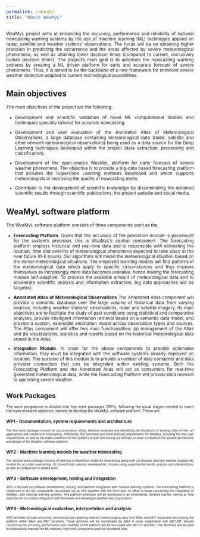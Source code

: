 ```yaml
---
permalink: /about/
title: "About WeaMyL"
---
```


<p align="justify"><small>WeaMyL project aims at enhancing the accuracy, performance and reliability of national nowcasting warning systems by the use of machine learning (ML) techniques applied on radar, satellite and weather stations’ observations. The focus will be on obtaining higher precision in predicting the occurrence and the areas affected by severe meteorological phenomena, as well as attaining lower decision times (compared to current, exclusively human decision times). The project’s main goal is to automate the nowcasting warning systems by creating a ML driven platform for early and accurate forecast of severe phenomena. Thus, it is aimed to be the backbone of a new framework for imminent severe weather detection adapted to current technological possibilities.</small></p>

## Main objectives

<small>The main objectives of the project are the following:
<ul>
<li><p align="justify">Development and scientific validation of novel ML computational models and techniques specially tailored for accurate nowcasting. <!--Unsupervised Learning (UL) models such as Principal Component Analysis, T-distributed Stochastic Neighbor Embedding, clustering, and auto-encoders are envisaged as intelligent tools for analyzing multiple data sources which may be relevant for accurate nowcasting: meteorological data (radar, satellite, weather stations’ observations) and geographical data (elevation, exposure, vegetation, hydrological features, anthropic features). Following unsupervised data analysis, both off-line and on-line Supervised Learning methods such as Convolution Neural Networks, U-Nets, Long Short Term Memory Networks, XGBoost, and Restricted Boltzmann Machines will be developed to assist meteorologists in providing precise nowcasting alerts.--></p></li>

<li> <p align="justify"> Development and user evaluation of the Annotated Atlas of Meteorological Observations, a large database containing meteorological data (radar, satellite and other relevant meteorological observations) being used as a data source for the Deep Learning techniques developed within the project (data extraction, processing and classification). <!--After project completion, the Annotated Atlas will be available for meteorological data analyses, authoring of scientific papers, personnel training and public dissemination of meteorological data. The Atlas will offer: (1) management of annotated meteorological observations (add, update, save, load, annotate and validate meteorological records) and (2) intelligent information retrieval techniques for retrieving historical information relevant for meteorologists in real-time. This includes early identification of areas prone to convection initiation based on statistical data as well as identification of convective storm patterns based on historical data. Different queries and visualizations for specific observations will be accessible and will include those provided by the unsupervised methods developed as part of O1 together with different reporting results.--></p></li>

<li><p align="justify"> Development of the open-source WeaMyL platform for early forecast of severe weather phenomena. The objective is to provide a big-data based forecasting platform that includes the Supervised Learning methods developed and which supports meteorologists in improving the quality of nowcasting alerts.</p></li>

<!--* Integration of the WeaMyL platform within the national weather warning systems of Norway and Romania. The WeaMyL platform will be integrated with the relevant software systems of the National Meteorological Services. This integration will directly facilitate the meteorologists’ activity by assisting them in the nowcasting decision process and will accelerate alert issuing procedures.-->
<li> <p align="justify"> Contribute to the development of scientific knowledge by disseminating the obtained scientific results through scientific publications, the project website and social media.</p></li>
</small>
</ul>

## WeaMyL software platform

<small>The WeaMyL software platform consists of three components such as the,
<ul>
<li > <p align="justify"><b>Forecasting Platform</b>. Given that the accuracy of the prediction module is paramount for the system’s precision, this is WeaMyL’s central component. The forecasting platform employs historical and real-time data and is responsible with estimating the location, time and severity of meteorological phenomena expected to take place in the near future (0-6 hours). Our algorithms will model the meteorological situation based on the earlier meteorological situations. The employed learning models will find patterns in the meteorological data which apply to specific circumstances and thus improve themselves as increasingly more data becomes available, hence making the forecasting module self-adaptive. To process the available amount of meteorological data and to accelerate scientific analysis and information extraction, big data approaches will be targeted.</p></li>

<li > <p align="justify"><b>Annotated Atlas of Meteorological Observations</b> The Annotated Atlas component will provide a semantic database over the large volume of historical data from varying  sources, including weather stations’ observations, radar and satellite imagery. Its main objectives are to facilitate the study of past conditions using statistical and comparative analyses, provide intelligent information retrieval based on a semantic data model, and provide a custom, extensible annotation model across observation types and sources. The Atlas component will offer two main functionalities: (a) management of the Atlas and (b) visualizations, statistics and reports based on the historical meteorological data stored in the Atlas.</p></li>

<li > <p align="justify"><b>Integration Module</b>. In order for the above components to provide actionable
information, they must be integrated with the software systems already deployed on location. The purpose of this module is to provide a number of data consumer and data provider connectors that can be integrated within existing systems. Both the Forecasting Platform and the Annotated Atlas will act as consumers for real-time generated meteorological data, while the Forecasting Platform will provide data relevant to upcoming severe weather.</p></li>
</ul>

## Work Packages

<p align="justify"><small>The work programme is divided into five work packages (WPs), following the usual stages needed to reach the main research objective, namely to develop the WeaMyL software platform. These are:</p>

### WP1 - Documentation, system requirements and architecture
<p align="justify" style="font-size:80%">The first work package consists on documentation, study, literature analyses and identifying the limitations of existing state-of-the- art approaches and solutions in nowcasting. Afterwards, the functional and nonfunctional requirements for WeaMyL including the end-user requirements, as well as the main conditions for the system’s proper functioning are defined, in order to establish the general architecture and design of the WeaMyL software platform.</p>

### WP2 - Machine learning models for weather nowcasting
<p align="justify" style="font-size:80%">The second work package consists of defining a theoretical model for nowcasting along with (2) Develop specially tailored scalable ML models for accurate
nowcasting. (3) Scientifically validate developed ML models using experimental results analysis and interpretation, as well as comparison to related work.</p>

### WP3 - Software development, testing and integration
<p align="justify" style="font-size:80%">WP3 is focused on software development, testing, and platform integration with national warning systems. The Forecasting Platform is comprised of the ML components (accessible via an API) together with the front-end. An effort is made concerning the integration of WeaMyL with national warning systems. The platform prototype will be developed in an incremental, iterative manner, having as final objective its successful integration with Romanian and Norwegian weather warning systems.</p>

### WP4 - Meteorological evaluation, interpretation and analysis
<p align="justify" style="font-size:80%">WP4 activities include extracting, annotating and validating relevant meteorological data from NMA and MET databases and piloting the platform within NMA and MET locations. These activities will be coordinated by NMA in close cooperation with MET-MT. Results concerning the accuracy, performance and reliability of the platform will be discussed with MET-IT and BBU. The feedback will be used to continuously improve the ML modules, front-end components and the Annotated Atlas.</p>
